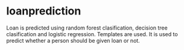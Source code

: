 # loanprediction
Loan is predicted using random forest clasification, decision tree clasification and logistic regression. Templates are used. It is used to predict whether a person should be given loan or not.
